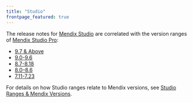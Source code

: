 ```yaml
---
title: "Studio"
frontpage_featured: true
---
```


The release notes for [Mendix Studio](/studio/) are correlated with the version ranges of [Mendix Studio Pro](/releasenotes/studio-pro/): 

* [9.7 & Above](9.7-and-above)
* [9.0-9.6](9.0-9.6)
* [8.7-8.18](8.7-8.18)
* [8.0–8.6](8.0-8.6)
* [7.11-7.23](7.11-7.23)

For details on how Studio ranges relate to Mendix versions, see [Studio Ranges & Mendix Versions](/studio/general-versions).
